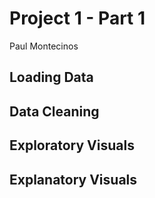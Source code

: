 # Project 1 - Part 1
Paul Montecinos


## Loading Data


## Data Cleaning


## Exploratory Visuals


## Explanatory Visuals

